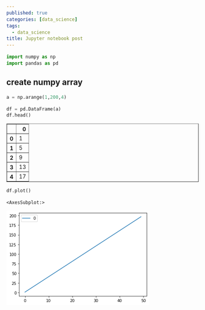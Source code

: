 ```yaml
---
published: true
categories: [data_science]
tags:
  - data_science
title: Jupyter notebook post
---
```


```python
import numpy as np
import pandas as pd
```

## create numpy array
```python
a = np.arange(1,200,4)
```


```python
df = pd.DataFrame(a)
df.head()
```




<div>
<style scoped>
    .dataframe tbody tr th:only-of-type {
        vertical-align: middle;
    }

    .dataframe tbody tr th {
        vertical-align: top;
    }

    .dataframe thead th {
        text-align: right;
    }
</style>
<table border="1" class="dataframe">
  <thead>
    <tr style="text-align: right;">
      <th></th>
      <th>0</th>
    </tr>
  </thead>
  <tbody>
    <tr>
      <th>0</th>
      <td>1</td>
    </tr>
    <tr>
      <th>1</th>
      <td>5</td>
    </tr>
    <tr>
      <th>2</th>
      <td>9</td>
    </tr>
    <tr>
      <th>3</th>
      <td>13</td>
    </tr>
    <tr>
      <th>4</th>
      <td>17</td>
    </tr>
  </tbody>
</table>
</div>




```python
df.plot()
```




    <AxesSubplot:>




    
![png](\assets\images\sample_post\o.png)
    



```python

```
